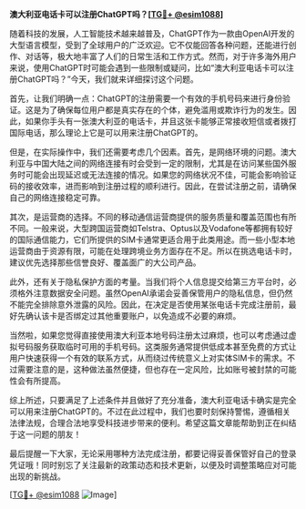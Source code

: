 **澳大利亚电话卡可以注册ChatGPT吗？[[TG💪+ @esim1088](https://t.me/s/esim1088)]**

随着科技的发展，人工智能技术越来越普及，ChatGPT作为一款由OpenAI开发的大型语言模型，受到了全球用户的广泛欢迎。它不仅能回答各种问题，还能进行创作、对话等，极大地丰富了人们的日常生活和工作方式。然而，对于许多海外用户来说，使用ChatGPT时可能会遇到一些限制或疑问，比如“澳大利亚电话卡可以注册ChatGPT吗？”今天，我们就来详细探讨这个问题。

首先，让我们明确一点：ChatGPT的注册需要一个有效的手机号码来进行身份验证。这是为了确保每位用户都是真实存在的个体，避免滥用或欺诈行为的发生。因此，如果你手头有一张澳大利亚的电话卡，并且这张卡能够正常接收短信或者拨打国际电话，那么理论上它是可以用来注册ChatGPT的。

但是，在实际操作中，我们还需要考虑几个因素。首先，是网络环境的问题。澳大利亚与中国大陆之间的网络连接有时会受到一定的限制，尤其是在访问某些国外服务时可能会出现延迟或无法连接的情况。如果您的网络状况不佳，可能会影响验证码的接收效率，进而影响到注册过程的顺利进行。因此，在尝试注册之前，请确保自己的网络连接稳定可靠。

其次，是运营商的选择。不同的移动通信运营商提供的服务质量和覆盖范围也有所不同。一般来说，大型跨国运营商如Telstra、Optus以及Vodafone等都拥有较好的国际通信能力，它们所提供的SIM卡通常更适合用于此类用途。而一些小型本地运营商由于资源有限，可能在处理跨境业务方面存在不足。所以在挑选电话卡时，建议优先选择那些信誉良好、覆盖面广的大公司产品。

此外，还有关于隐私保护方面的考量。当我们将个人信息提交给第三方平台时，必须格外注意数据安全问题。虽然OpenAI承诺会妥善保管用户的隐私信息，但仍然不能完全排除意外泄露的风险。因此，在决定是否使用某张电话卡完成注册前，最好先确认该卡是否绑定过其他重要账户，以免造成不必要的麻烦。

当然啦，如果您觉得直接使用澳大利亚本地号码注册太过麻烦，也可以考虑通过虚拟号码服务获取临时可用的手机号码。这类服务通常提供低成本甚至免费的方式让用户快速获得一个有效的联系方式，从而绕过传统意义上对实体SIM卡的需求。不过需要注意的是，这种做法虽然便捷，但也存在一定风险，比如账号被封禁的可能性会有所提高。

综上所述，只要满足了上述条件并且做好了充分准备，澳大利亚电话卡确实是完全可以用来注册ChatGPT的。不过在此过程中，我们也要时刻保持警惕，遵循相关法律法规，合理合法地享受科技进步带来的便利。希望这篇文章能帮助到正在纠结于这一问题的朋友！

最后提醒一下大家，无论采用哪种方法完成注册，都要记得妥善保管好自己的登录凭证哦！同时别忘了关注最新的政策动态和技术更新，以便及时调整策略应对可能出现的新挑战。

[[TG💪+ @esim1088](https://t.me/s/esim1088) ![Image](https://i.postimg.cc/4NQfJmqS/Snipaste-2025-05-13-00-14-12.png)]